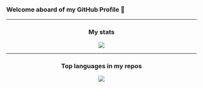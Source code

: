 ### Welcome aboard of my GitHub Profile 👋

---
<h3 align="center">My stats</h3>
<p align="center">
  <img src="https://github-readme-stats.vercel.app/api?username=treoa&include_all_commits=true&count_private=true&show_icons=true&theme=buefy&custom_title=💻+Treo's+magic+on+GitHub&bg_color=40,fdfbfb,ebedee">
</p>

---
<h3 align="center">Top languages in my repos</h3>

<p align="center">
  <img src="https://github-readme-stats.vercel.app/api/top-langs/?username=treoa&layout=compact&custom_title=💻+Treo's+top+languages+used">
</p>


<!--
- 🔭 I’m currently working on ...
- 🌱 I’m currently learning ...
- 👯 I’m looking to collaborate on ...
- 🤔 I’m looking for help with ...
- 💬 Ask me about ...
- 📫 How to reach me: ...
- 😄 Pronouns: ...
- ⚡ Fun fact: ...
-->

